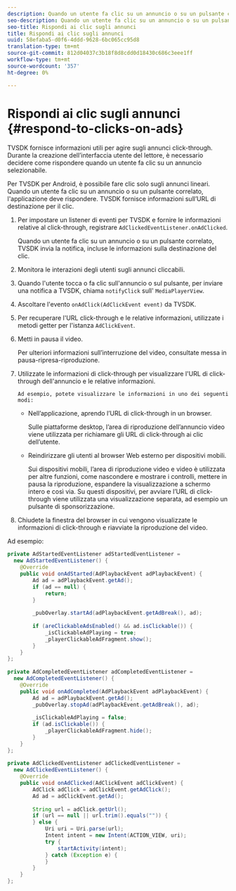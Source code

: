 ```yaml
---
description: Quando un utente fa clic su un annuncio o su un pulsante correlato, l'applicazione deve rispondere. TVSDK fornisce informazioni sull’URL di destinazione per il clic.
seo-description: Quando un utente fa clic su un annuncio o su un pulsante correlato, l'applicazione deve rispondere. TVSDK fornisce informazioni sull’URL di destinazione per il clic.
seo-title: Rispondi ai clic sugli annunci
title: Rispondi ai clic sugli annunci
uuid: 58efaba5-d0f6-4ddd-9628-6bc065cc95d8
translation-type: tm+mt
source-git-commit: 812d04037c3b18f8d8cdd0d18430c686c3eee1ff
workflow-type: tm+mt
source-wordcount: '357'
ht-degree: 0%

---
```



# Rispondi ai clic sugli annunci {#respond-to-clicks-on-ads}

TVSDK fornisce informazioni utili per agire sugli annunci click-through. Durante la creazione dell’interfaccia utente del lettore, è necessario decidere come rispondere quando un utente fa clic su un annuncio selezionabile.

Per TVSDK per Android, è possibile fare clic solo sugli annunci lineari.
Quando un utente fa clic su un annuncio o su un pulsante correlato, l&#39;applicazione deve rispondere. TVSDK fornisce informazioni sull’URL di destinazione per il clic.

1. Per impostare un listener di eventi per TVSDK e fornire le informazioni relative al click-through, registrare `AdClickedEventListener.onAdClicked`.

   Quando un utente fa clic su un annuncio o su un pulsante correlato, TVSDK invia la notifica, incluse le informazioni sulla destinazione del clic.
1. Monitora le interazioni degli utenti sugli annunci cliccabili.
1. Quando l&#39;utente tocca o fa clic sull&#39;annuncio o sul pulsante, per inviare una notifica a TVSDK, chiama `notifyClick` sull&#39; `MediaPlayerView`.
1. Ascoltare l&#39;evento `onAdClick(AdClickEvent event)` da TVSDK.
1. Per recuperare l&#39;URL click-through e le relative informazioni, utilizzate i metodi getter per l&#39;istanza `AdClickEvent`.
1. Metti in pausa il video.

   Per ulteriori informazioni sull’interruzione del video, consultate messa in pausa-ripresa-riproduzione.
1. Utilizzate le informazioni di click-through per visualizzare l&#39;URL di click-through dell&#39;annuncio e le relative informazioni.

       Ad esempio, potete visualizzare le informazioni in uno dei seguenti modi:
   
   * Nell’applicazione, aprendo l’URL di click-through in un browser.

      Sulle piattaforme desktop, l’area di riproduzione dell’annuncio video viene utilizzata per richiamare gli URL di click-through ai clic dell’utente.
   * Reindirizzare gli utenti al browser Web esterno per dispositivi mobili.

      Sui dispositivi mobili, l’area di riproduzione video e video è utilizzata per altre funzioni, come nascondere e mostrare i controlli, mettere in pausa la riproduzione, espandere la visualizzazione a schermo intero e così via. Su questi dispositivi, per avviare l’URL di click-through viene utilizzata una visualizzazione separata, ad esempio un pulsante di sponsorizzazione.

1. Chiudete la finestra del browser in cui vengono visualizzate le informazioni di click-through e riavviate la riproduzione del video.

<!--<a id="example_2D93228E510D438C8AB5559897817A47"></a>-->

Ad esempio:

```java
private AdStartedEventListener adStartedEventListener =  
  new AdStartedEventListener() { 
    @Override 
    public void onAdStarted(AdPlaybackEvent adPlaybackEvent) { 
        Ad ad = adPlaybackEvent.getAd(); 
        if (ad == null) { 
            return; 
        } 
 
        _pubOverlay.startAd(adPlaybackEvent.getAdBreak(), ad); 
 
        if (areClickableAdsEnabled() && ad.isClickable()) { 
            _isClickableAdPlaying = true; 
            _playerClickableAdFragment.show(); 
        } 
    } 
}; 
 
private AdCompletedEventListener adCompletedEventListener =  
  new AdCompletedEventListener() { 
    @Override 
    public void onAdCompleted(AdPlaybackEvent adPlaybackEvent) { 
        Ad ad = adPlaybackEvent.getAd(); 
        _pubOverlay.stopAd(adPlaybackEvent.getAdBreak(), ad); 
 
        _isClickableAdPlaying = false; 
        if (ad.isClickable()) { 
            _playerClickableAdFragment.hide(); 
        } 
    } 
}; 
 
private AdClickedEventListener adClickedEventListener =  
  new AdClickedEventListener() { 
    @Override 
    public void onAdClicked(AdClickEvent adClickEvent) { 
        AdClick adClick = adClickEvent.getAdClick(); 
        Ad ad = adClickEvent.getAd(); 
 
        String url = adClick.getUrl(); 
        if (url == null || url.trim().equals("")) { 
        } else { 
            Uri uri = Uri.parse(url); 
            Intent intent = new Intent(ACTION_VIEW, uri); 
            try { 
                startActivity(intent); 
            } catch (Exception e) { 
            } 
        } 
    } 
}; 
```

